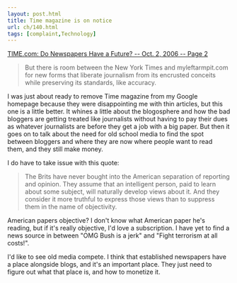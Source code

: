 ```yaml
---
layout: post.html
title: Time magazine is on notice
url: ch/140.html
tags: [complaint,Technology]
---
```

[TIME.com: Do Newspapers Have a Future? -- Oct. 2, 2006 -- Page 2](http://www.time.com/time/magazine/article/0,9171,1538652-2,00.html)

> But there is room between the New York Times and myleftarmpit.com for new forms that liberate journalism from its encrusted conceits while preserving its standards, like accuracy.

I was just about ready to remove Time magazine from my Google homepage because they were disappointing me with thin articles, but this one is a little better. It whines a little about the blogosphere and how the bad bloggers are getting treated like journalists without having to pay their dues as whatever journalists are before they get a job with a big paper. But then it goes on to talk about the need for old school media to find the spot between bloggers and where they are now where people want to read them, and they still make money.

I do have to take issue with this quote: 

> The Brits have never bought into the American separation of reporting and opinion. They assume that an intelligent person, paid to learn about some subject, will naturally develop views about it. And they consider it more truthful to express those views than to suppress them in the name of objectivity.

American papers objective? I don't know what American paper he's reading, but if it's really objective, I'd love a subscription. I have yet to find a news source in between "OMG Bush is a jerk" and "Fight terrorism at all costs!".

I'd like to see old media compete. I think that established newspapers have a place alongside blogs, and it's an important place. They just need to figure out what that place is, and how to monetize it.
